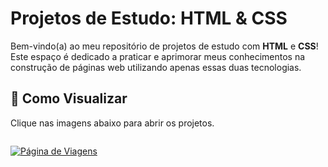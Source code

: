 # Projetos de Estudo: HTML & CSS

Bem-vindo(a) ao meu repositório de projetos de estudo com **HTML** e **CSS**!  
Este espaço é dedicado a praticar e aprimorar meus conhecimentos na construção de páginas web utilizando apenas essas duas tecnologias.

## 📁 Como Visualizar

Clique nas imagens abaixo para abrir os projetos.

[![]()](https://paulo-arthur-dev.github.io/projetos-de-estudo-HTML-CSS/landing%20page/index.html)

[![Página de Viagens](<img width="1366" height="972" alt="viagens" src="https://github.com/user-attachments/assets/9080ce1e-cd6a-4bf7-bd37-663d295ae997" />
)](https://paulo-arthur-dev.github.io/projetos-de-estudo-HTML-CSS/pagina%20de%20viagens/index.html)
